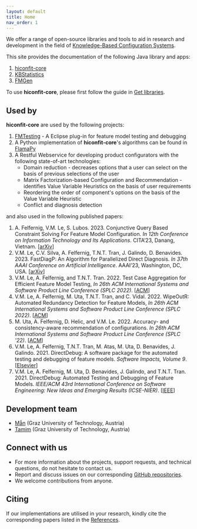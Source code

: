 ```yaml
---
layout: default
title: Home
nav_order: 1
---
```


We offer a range of open-source libraries and tools to aid in research and development in the field of [Knowledge-Based Configuration Systems].

This site provides the documentation of the following Java library and apps:

1. [hiconfit-core]
2. [KBStatistics]
3. [FMGen]

To use **hiconfit-core**, please first follow the guide in [Get libraries].

## Used by

**hiconfit-core** are used by the following projects:

1. [FMTesting] - A Eclipse plug-in for feature model testing and debugging
2. A Python implementation of **hiconfit-core**'s algorithms can be found in [FlamaPy]
3. A Restful Webservice for developing product configurators with the following state-of-art technologies:
    - Domain reduction - decreases options that a user can select on the basis of previous selections of the user
    - Matrix Factorization-based Configuration and Recommendation - identifies Value Variable Heuristics on the basis of user requirements
    - Reordering the order of component's options on the basis of the Value Variable Heuristic
    - Conflict and diagnosis detection

and also used in the following published papers:

1. A. Felfernig, V.M. Le, S. Lubos. 2023. Conjunctive Query Based Constraint Solving For Feature Model Configuration. *In 12th Conference on Information Technology and Its Applications*. CITA’23, Danang, Vietnam. [[arXiv](https://arxiv.org/pdf/2304.13422.pdf)]
2. V.M. Le, C.V. Silva, A. Felfernig, T.N.T. Tran, J. Galindo, D. Benavides. 2023. FastDiagP: An Algorithm for Parallelized Direct Diagnosis. *In 37th AAAI Conference on Artificial Intelligence*. AAAI’23, Washington, DC, USA. [[arXiv](https://arxiv.org/pdf/2305.06951.pdf)]
3. V.M. Le, A. Felfernig, and T.N.T. Tran. 2022. Test Case Aggregation for Efficient Feature Model Testing, *In 26th ACM International Systems and Software Product Line Conference (SPLC 2022)*. [[ACM](https://doi.org/10.1145/3503229.3547046)]
4. V.M. Le, A. Felfernig, M. Uta, T.N.T. Tran, and C. Vidal. 2022. WipeOutR: Automated Redundancy Detection for Feature Models, *In 26th ACM International Systems and Software Product Line Conference (SPLC 2022)*. [[ACM](https://doi.org/10.1145/3546932.3546992)]
5. M. Uta, A. Felfernig, D. Helic, and V.M. Le. 2022. Accuracy- and consistency-aware recommendation of configurations. *In 26th ACM International Systems and Software Product Line Conference (SPLC '22)*. [[ACM](https://doi.org/10.1145/3546932.3546996)]
6. V.M. Le, A. Felfernig, T.N.T. Tran, M. Atas, M. Uta, D. Benavides, J. Galindo. 2021. DirectDebug: A software package for the automated testing and debugging of feature models. *Software Impacts, Volume 9*. [[Elsevier](https://doi.org/10.1016/j.simpa.2021.100085)]
7. V.M. Le, A. Felfernig, M. Uta, D. Benavides, J. Galindo, and T.N.T. Tran. 2021. DirectDebug: Automated Testing and Debugging of Feature Models. *IEEE/ACM 43rd International Conference on Software Engineering: New Ideas and Emerging Results (ICSE-NIER)*. [[IEEE](https://doi.org/10.1109/ICSE-NIER52604.2021.00025)]

## Development team

- [Mẫn] (Graz University of Technology, Austria)
- [Tamim] (Graz University of Technology, Austria)

## Connect with us

- For more information about the projects, support requests, and technical questions, do not hesitate to contact us.
- Report and discuss issues on our corresponding [GitHub repositories].
- We welcome contributions from anyone.

## Citing

If our implementations are utilised in your research, kindly cite the corresponding papers listed in the [References].

<!-- Links  -->
[Knowledge-Based Configuration Systems]: https://en.wikipedia.org/wiki/Knowledge-based_configuration
[hiconfit-core]: /hiconfit-core
[KBStatistics]: /kbstatistics
[FMGen]: /fm-gen
[Get libraries]: /get_libraries
[Mẫn]: https://github.com/manleviet
[Tamim]: https://github.com/taburg
[GitHub repositories]: https://github.com/HiConfiT
[References]: /references
[FMTesting]: https://github.com/AIG-ist-tugraz/FMTesting
[FlamaPy]: https://flamapy.github.io